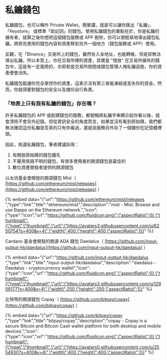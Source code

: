 # 私鑰錢包

私鑰錢包，也可以稱作 Private Wallet。簡單講，就是可以讓你匯出「私鑰」、「Keystore」 或標準「助記詞」的錢包。使用私鑰錢包的重點在於，你是私鑰的擁有者，就算之後你想把這個錢包服務或 APP 刪除，你可以很輕易地導出錢包私鑰，將原先使用的錢包內容和資產移到另外一個地方（錢包服務或 APP）使用。

反觀，在「Binance」交易所上的錢包，雖然有入金地址，也能轉帳，但是卻無法導出私鑰。所以本質上，你在交易所裡的資產，其實是 "借放" 在交易所擁有的錢包中，這是有一定風險的，亦即若是交易所倒閉或錢包管理人捲私鑰逃跑，你的資產便會消失。

私鑰錢包能讓你完全掌控你的資產，這表示沒有第三者能凍結或丟失你的資金。然而，你就得要對錢包的安全以及備份自行負責。

### 「地表上只有我有私鑰的錢包」存在嗎？

許多私鑰錢包的 APP 或創建錢包的服務，都號稱將私鑰字串顯示給你看以後，就會清除不會另外記錄。但從資訊安全的角度而言，如果並沒有看到原始碼，我們都無法確認這份私鑰是否真的只有你看過，還是該服務另外存了一個備份在記憶體裡頭。

因此，挑選私鑰錢包，筆者建議採用：

1. 有開放原始碼的錢包優先
2. 不要用來路不明的錢包，有很多使用者的開源錢包是最佳的
3. 數位資產開發者提供的開源錢包

以太坊基金會開發的開源錢包 Mist（ [https://github.com/ethereum/mist/releases](https://github.com/ethereum/mist/releases) ）

{% embed data="{\"url\":\"https://github.com/ethereum/mist/releases \",\"type\":\"link\",\"title\":\"ethereum/mist\",\"description\":\"mist - Mist. Browse and use Ðapps on the Ethereum network.\",\"icon\":{\"type\":\"icon\",\"url\":\"https://github.com/fluidicon.png\",\"aspectRatio\":0},\"thumbnail\":{\"type\":\"thumbnail\",\"url\":\"https://avatars3.githubusercontent.com/u/6250754?s=400&v=4\",\"width\":400,\"height\":400,\"aspectRatio\":1}}" %}

Cardano 基金會開發的開源 ADA 錢包 Daedalus（ [https://github.com/input-output-hk/daedalus](https://github.com/input-output-hk/daedalus) ）

{% embed data="{\"url\":\"https://github.com/input-output-hk/daedalus \",\"type\":\"link\",\"title\":\"input-output-hk/daedalus\",\"description\":\"daedalus - Daedalus - cryptocurrency wallet\",\"icon\":{\"type\":\"icon\",\"url\":\"https://github.com/fluidicon.png\",\"aspectRatio\":0},\"thumbnail\":{\"type\":\"thumbnail\",\"url\":\"https://avatars3.githubusercontent.com/u/12909177?s=400&v=4\",\"width\":250,\"height\":250,\"aspectRatio\":1}}" %}

比特幣的開源錢包 Copay（ [https://github.com/bitpay/copay](https://github.com/bitpay/copay) ）

{% embed data="{\"url\":\"https://github.com/bitpay/copay \",\"type\":\"link\",\"title\":\"bitpay/copay\",\"description\":\"copay - Copay is a secure Bitcoin and Bitcoin Cash wallet platform for both desktop and mobile devices.\",\"icon\":{\"type\":\"icon\",\"url\":\"https://github.com/fluidicon.png\",\"aspectRatio\":0},\"thumbnail\":{\"type\":\"thumbnail\",\"url\":\"https://avatars0.githubusercontent.com/u/2554930?s=400&v=4\",\"width\":400,\"height\":400,\"aspectRatio\":1}}" %}




